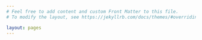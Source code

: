 ```yaml
---
# Feel free to add content and custom Front Matter to this file.
# To modify the layout, see https://jekyllrb.com/docs/themes/#overriding-theme-defaults

layout: pages
---
```

<script type="text/javascript">
    // var count = 0;
    var index_page = 1;
    let tbor = new Tbor();
    tbor.access();
    Login();
</script>
